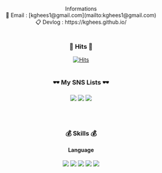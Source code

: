 <div align=center>  
  <br>
   Informations <br>
  📮 Email : [kghees1@gmail.com](mailto:kghees1@gmail.com)<br>  
  📋 Devlog : https://kghees.github.io/
  <br>
  <br>
  
  ### 🧸 Hits 🧸<br> 
  [![Hits](https://hits.seeyoufarm.com/api/count/incr/badge.svg?url=https%3A%2F%2Fgithub.com%2Fkghees%2Fhit-counter&count_bg=%23C8BE3D&title_bg=%23555555&icon=github.svg&icon_color=%23E7E7E7&title=hits&edge_flat=false)](https://hits.seeyoufarm.com)
  <br>
  <br>
  
  ### 🕶 My SNS Lists 🕶<br>
  <a href="https://www.instagram.com/ggeon_bro/" target="_blank"><img src="https://img.shields.io/badge/Instagram-FFF5EE?style=flat-square&logo=Instagram&logoColor=#E4405F"/></a>
  <a href="https://kghees.github.io/" target="_blank"><img src="https://img.shields.io/badge/DevBlog-000000?style=flat-square&logo=Devpost&logoColor=#0A0A0A"/></a>
  <a href="mailto:kghees1@gmail.com" target="_blank"><img src="https://img.shields.io/badge/devsoftychoo@gmail.com-02303A?style=flat-square&logo=Gmail&logoColor=white"/></a>

  <br>
  <br>

  ### 💰 Skills 💰<br>
  #### Language  
  <img src="https://img.shields.io/badge/JavaScript-F7DF1E?style=flat-square&logo=JavaScript&logoColor=white"/>
  <img src="https://img.shields.io/badge/C-A8B9CC?style=flat-square&logo=C&logoColor=white"/>
  <img src="https://img.shields.io/badge/C++-00599C?style=flat-square&logo=C++&logoColor=white"/>
  <img src="https://img.shields.io/badge/Python-3776AB?style=flat-square&logo=Python&logoColor=white"/>
  <img src="https://img.shields.io/badge/Linux-FCC624?style=flat-square&logo=Linux&logoColor=white"/>
  






</div>


